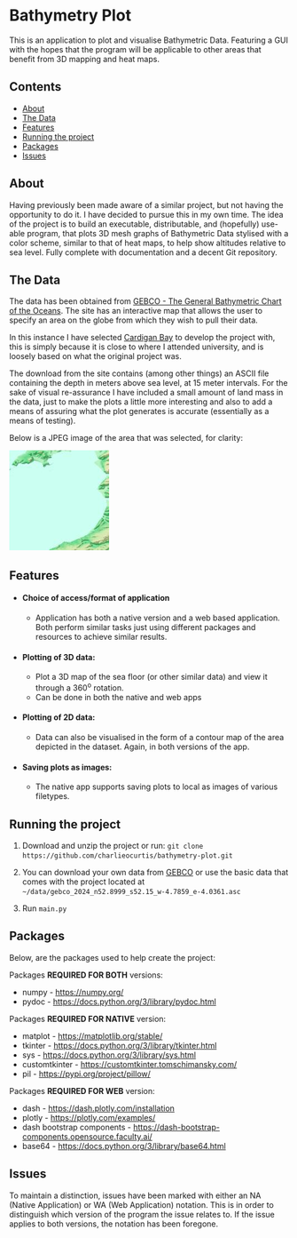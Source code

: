# Bathymetry Plot
This is an application to plot and visualise Bathymetric Data. Featuring a GUI with the hopes
that the program will be applicable to other areas that benefit from 3D mapping and heat maps.

## Contents
- [About](#about)
- [The Data](#the-data)
- [Features](#features)
- [Running the project](#running-the-project)
- [Packages](#packages)
- [Issues](#issues)

## About
Having previously been made aware of a similar project, but not having
the opportunity to do it. I have decided to pursue this in my own time.
The idea of the project is to build an executable, distributable, and
(hopefully) use-able program, that plots 3D mesh graphs of Bathymetric
Data stylised with a color scheme, similar to that of heat maps, to help
show altitudes relative to sea level. Fully complete with documentation
and a decent Git repository.

## The Data
The data has been obtained from [GEBCO - The General Bathymetric Chart
of the Oceans](https://www.gebco.net/). The site has an interactive map
that allows the user to specify an area on the globe from which they wish
to pull their data.

In this instance I have selected [Cardigan Bay](https://en.wikipedia.org/wiki/Cardigan_Bay) to develop the project with,
this is simply because it is close to where I attended university, and is
loosely based on what the original project was.

The download from the site contains (among other things) an ASCII file
containing the depth in meters above sea level, at 15 meter intervals. For
the sake of visual re-assurance I have included a small amount of land mass
in the data, just to make the plots a little more interesting and also to
add a means of assuring what the plot generates is accurate (essentially as
a means of testing).

Below is a JPEG image of the area that was selected, for clarity:

![Cardigan Bay data area](./data/gebco_2024_n52.8999_s52.15_w-4.7859_e-4.0361_relief.jpeg)

## Features
- #### Choice of access/format of application
  - Application has both a native version and a web based application. Both perform similar tasks
  just using different packages and resources to achieve similar results.
- #### Plotting of 3D data:
  - Plot a 3D map of the sea floor (or other similar data) and view it through a 360<sup>o</sup> rotation.
  - Can be done in both the native and web apps
- #### Plotting of 2D data:
  - Data can also be visualised in the form of a contour map of the area depicted in the dataset.
  Again, in both versions of the app.
- #### Saving plots as images:
  - The native app supports saving plots to local as images of various filetypes.

## Running the project
1. Download and unzip the project or run:
    ```git clone https://github.com/charlieocurtis/bathymetry-plot.git```

2. You can download your own data from [GEBCO](https://www.gebco.net/) or use the basic data that comes with the project
located at ```~/data/gebco_2024_n52.8999_s52.15_w-4.7859_e-4.0361.asc```

3. Run ```main.py```

## Packages
Below, are the packages used to help create the project:

Packages **REQUIRED FOR BOTH** versions:
- numpy - https://numpy.org/
- pydoc - https://docs.python.org/3/library/pydoc.html

Packages **REQUIRED FOR NATIVE** version:
- matplot - https://matplotlib.org/stable/
- tkinter - https://docs.python.org/3/library/tkinter.html
- sys - https://docs.python.org/3/library/sys.html
- customtkinter - https://customtkinter.tomschimansky.com/
- pil - https://pypi.org/project/pillow/

Packages **REQUIRED FOR WEB** version:
- dash - https://dash.plotly.com/installation
- plotly - https://plotly.com/examples/
- dash bootstrap components - https://dash-bootstrap-components.opensource.faculty.ai/
- base64 - https://docs.python.org/3/library/base64.html

## Issues
To maintain a distinction, issues have been marked with either an NA (Native Application) or
WA (Web Application) notation. This is in order to distinguish which version of the program the
issue relates to. If the issue applies to both versions, the notation has been foregone.
